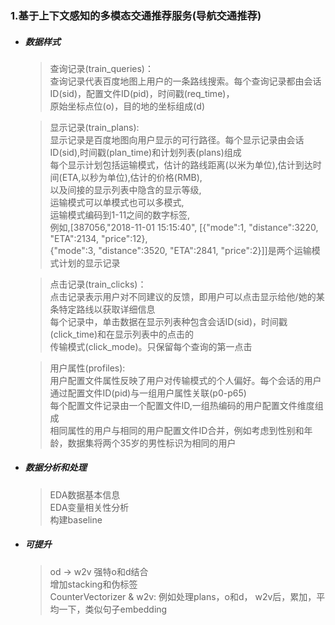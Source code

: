 ### 1.基于上下文感知的多模态交通推荐服务(导航交通推荐)
+	##### 数据样式
	> 查询记录(train_queries)：    
		查询记录代表百度地图上用户的一条路线搜索。每个查询记录都由会话ID(sid)，配置文件ID(pid)，时间戳(req_time)，    
		原始坐标点位(o)，目的地的坐标组成(d)    
		
	> 显示记录(train_plans):         
		显示记录是百度地图向用户显示的可行路径。每个显示记录由会话ID(sid),时间戳(plan_time)和计划列表(plans)组成    
		每个显示计划包括运输模式，估计的路线距离(以米为单位),估计到达时间(ETA,以秒为单位),估计的价格(RMB),     
		以及间接的显示列表中隐含的显示等级,    
		运输模式可以单模式也可以多模式,    
		运输模式编码到1-11之间的数字标签,    
		例如,[387056,"2018-11-01 15:15:40", [{"mode":1, "distance":3220, "ETA":2134, "price":12},     
		{"mode":3, "distance":3520, "ETA":2841, "price":2}]]是两个运输模式计划的显示记录    

	> 点击记录(train_clicks)：     
		点击记录表示用户对不同建议的反馈，即用户可以点击显示给他/她的某条特定路线以获取详细信息     
		每个记录中，单击数据在显示列表种包含会话ID(sid)，时间戳(click_time)和在显示列表中的点击的     
		传输模式(click_mode)。只保留每个查询的第一点击  

	> 用户属性(profiles):      
		用户配置文件属性反映了用户对传输模式的个人偏好。每个会话的用户通过配置文件ID(pid)与一组用户属性关联(p0-p65)    
		每个配置文件记录由一个配置文件ID,一组热编码的用户配置文件维度组成   
		相同属性的用户与相同的用户配置文件ID合并，例如考虑到性别和年龄，数据集将两个35岁的男性标识为相同的用户   
+	##### 数据分析和处理    
	> EDA数据基本信息    
	> EDA变量相关性分析    
	> 构建baseline    
+	##### 可提升    
	> od -> w2v  强特o和d结合    
	> 增加stacking和伪标签    
	> CounterVectorizer & w2v: 例如处理plans，o和d， w2v后，累加，平均一下，类似句子embedding    
